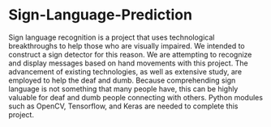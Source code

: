 # Sign-Language-Prediction

Sign language recognition is a project that uses technological breakthroughs to help those who are visually impaired. We intended to construct a sign detector for this reason. We are attempting to recognize and display messages based on hand movements with this project. The advancement of existing technologies, as well as extensive study, are employed to help the deaf and dumb. Because comprehending sign language is not something that many people have, this can be highly valuable for deaf and dumb people connecting with others. Python modules such as OpenCV, Tensorflow, and Keras are needed to complete this project.
